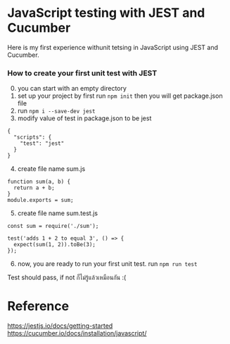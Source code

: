 # JavaScript testing with JEST and Cucumber

Here is my first experience withunit tetsing in JavaScript using JEST and Cucumber.


### How to create your first unit test with JEST

0. you can start with an empty directory
1. set up your project by first run ```npm init``` then you will get package.json file
2. run ```npm i --save-dev jest```
3. modify value of test in package.json to be jest
```
{
  "scripts": {
    "test": "jest"
  }
}
```
4. create file name sum.js

```
function sum(a, b) {
  return a + b;
}
module.exports = sum;
```

5. create file name sum.test.js

```
const sum = require('./sum');

test('adds 1 + 2 to equal 3', () => {
  expect(sum(1, 2)).toBe(3);
});
```
6. now, you are ready to run your first unit test. run ```npm run test```

Test should pass, if not ก็ไม่รู้แล้วเหมือนกัน :(

# Reference
https://jestjs.io/docs/getting-started
https://cucumber.io/docs/installation/javascript/
